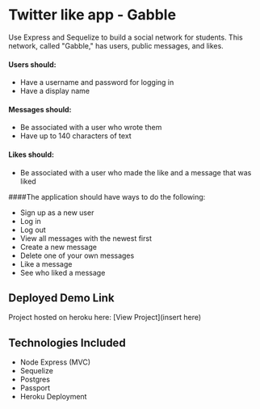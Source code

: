# Twitter like app - Gabble

Use Express and Sequelize to build a social network for students. This network, called "Gabble," has users, public messages, and likes.

#### Users should:

* Have a username and password for logging in
* Have a display name

#### Messages should:

* Be associated with a user who wrote them
* Have up to 140 characters of text

#### Likes should:

* Be associated with a user who made the like and a message that was liked

####The application should have ways to do the following:

* Sign up as a new user
* Log in
* Log out
* View all messages with the newest first
* Create a new message
* Delete one of your own messages
* Like a message
* See who liked a message

## Deployed Demo Link

Project hosted on heroku here: [View Project](insert here)


## Technologies Included

* Node Express (MVC)
* Sequelize
* Postgres
* Passport
* Heroku Deployment

